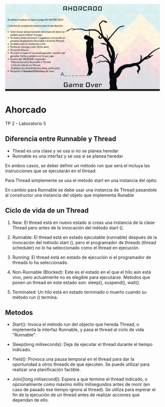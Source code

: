 ![](TP2Ahorcado.png)

# Ahorcado
TP 2 - Laboratorio 5

## Diferencia entre Runnable y Thread
- Thead es una clase y se usa si no se planea heredar
- Runnable es una interfaz y se usa si se planea heredar

En ambos casos, se deber definir un método run que será el incluya las instrucciones que se ejecutarán en el thread.

Para Thread simplemente se usa el metodo start en una instancia del ojeto.

En cambio para Runnable se debe usar una instancia de Thread pasandole al constructor una instancia del objeto que implementa Runable 

## Ciclo de vida de un Thread

1. New: El thread está en nuevo estado si creas una instancia de la clase Thread pero antes de la invocación del método start ().

2. Runnable: El thread está en estado ejecutable (runnable) después de la invocación del método start (), pero el programador de threads (thread scheduler) no lo ha seleccionado como el thread en ejecución.

3. Running: El thread está en estado de ejecución si el programador de threads lo ha seleccionado.

4. Non-Runnable (Blocked): Este es el estado en el que el hilo aún está vivo, pero actualmente no es elegible para ejecutarse. Metodos que ponen un thread en este estado son: sleep(), suspend(), wait().

5. Terminated: Un hilo está en estado terminado o muerto cuando su método run () termina.

## Metodos

- Start(): Invoca el método run del objecto que hereda Thread, o implementa la interfaz Runnable, y pasa el thread al ciclo de vida "Runnable".

- Sleep(long miliseconds):  Deja de ejecutar el thread durante el tiempo indicado.

- Yield():  Provoca una pausa temporal en el thread para dar la oportunidad a otros threads de que ejecuten. Se puede utilizar para realizar una planificación factible. 

- Join([long milisecond]): Espera a que termine el thread indicado, o opcionalmente como máximo millis milisegundos antes de morir (en caso de pasado ese tiempo ignora al thread). Se utiliza para esperar el fin de la ejecución de un thread antes de realizar acciones que dependan de ello.